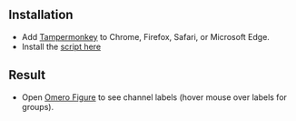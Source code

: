 
## Installation

- Add [Tampermonkey][monkey] to Chrome, Firefox, Safari, or Microsoft Edge.
- Install the [script here][user.js]

## Result

- Open [Omero Figure][figure] to see channel labels (hover mouse over labels for groups).

[monkey]: https://tampermonkey.net/
[figure]: https://omero.hms.harvard.edu/figure/
[user.js]: https://raw.githubusercontent.com/thejohnhoffer/ome_figure_hack/master/ome_figure.user.js
